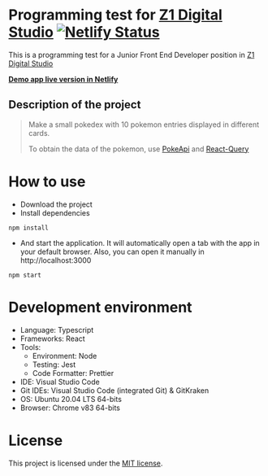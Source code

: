 # Programming test for [Z1 Digital Studio](https://z1.digital/) [![Netlify Status](https://api.netlify.com/api/v1/badges/8adf96fb-12d6-4b8c-8682-594f5bb3d706/deploy-status)](https://app.netlify.com/sites/sad-tereshkova-3edfab/deploys)
This is a programming test for a Junior Front End Developer position in [Z1 Digital Studio](https://z1.digital/)

**[Demo app live version in Netlify](https://sad-tereshkova-3edfab.netlify.app/)**
## Description of the project
> Make a small pokedex with 10 pokemon entries displayed in different cards. 
>
> To obtain the data of the pokemon, use [PokeApi](https://pokeapi.co/) and [React-Query](https://react-query.tanstack.com/)

# How to use
- Download the project
- Install dependencies 
```
npm install
```
- And start the application. It will automatically open a tab with the app in your default browser. Also, you can open it manually in http://localhost:3000
```
npm start
```

# Development environment
- Language: Typescript
- Frameworks: React
- Tools: 
  - Environment: Node
  - Testing: Jest
  - Code Formatter: Prettier
- IDE: Visual Studio Code
- Git IDEs: Visual Studio Code (integrated Git) & GitKraken
- OS: Ubuntu 20.04 LTS 64-bits
- Browser: Chrome v83 64-bits

# License
This project is licensed under the [MIT license](https://github.com/Firenz/z1-lab-frontend/blob/master/LICENSE).
